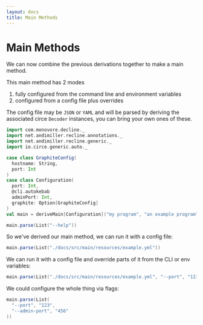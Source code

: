 ```yaml
---
layout: docs
title: Main Methods 
---
```


# Main Methods

We can now combine the previous derivations together to make a main method.

This main method has 2 modes

1. fully configured from the command line and environment variables
2. configured from a config file plus overrides

The config file may be `JSON` or `YAML` and will be parsed by deriving the associated circe `Decoder` instances, you can bring your own ones of these.

```scala mdoc
import com.monovore.decline._
import net.andimiller.recline.annotations._
import net.andimiller.recline.generic._
import io.circe.generic.auto._
```

```scala mdoc:to-string
case class GraphiteConfig(
  hostname: String,
  port: Int
)
case class Configuration(
  port: Int, 
  @cli.autokebab
  adminPort: Int,
  graphite: Option[GraphiteConfig]
)
val main = deriveMain[Configuration]("my program", "an example program")

main.parse(List("--help"))
```

So we've derived our main method, we can run it with a config file:

```scala mdoc:to-string
main.parse(List("./docs/src/main/resources/example.yml"))
```

We can run it with a config file and override parts of it from the CLI or env variables:
```scala mdoc:to-string
main.parse(List("./docs/src/main/resources/example.yml", "--port", "1234"), env = Map("ADMIN_PORT" -> "9876"))
```

We could configure the whole thing via flags:
```scala mdoc:to-string
main.parse(List(
  "--port", "123",
  "--admin-port", "456"
))
```
